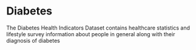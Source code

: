 # Diabetes
The Diabetes Health Indicators Dataset contains healthcare statistics and lifestyle survey information about people in general along with their diagnosis of diabetes
